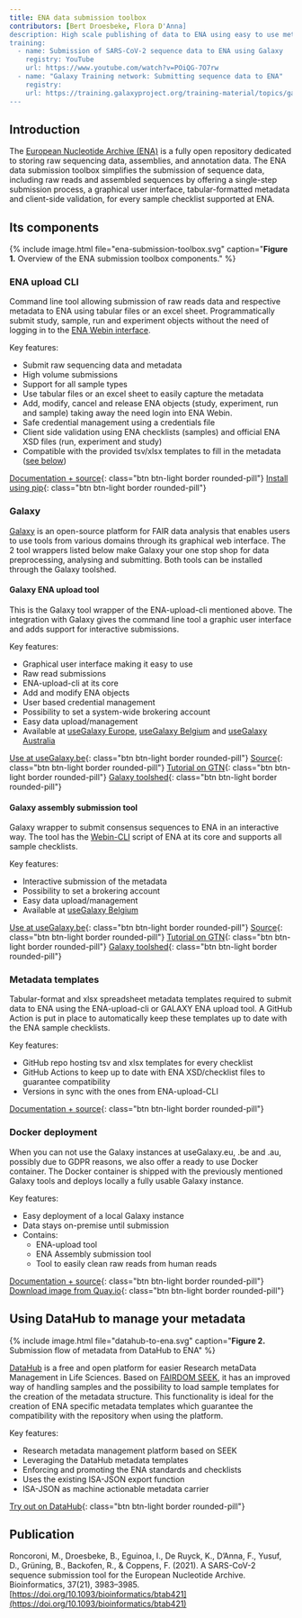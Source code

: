```yaml
---
title: ENA data submission toolbox
contributors: [Bert Droesbeke, Flora D'Anna] 
description: High scale publishing of data to ENA using easy to use metadata templates. 
training:
  - name: Submission of SARS-CoV-2 sequence data to ENA using Galaxy
    registry: YouTube
    url: https://www.youtube.com/watch?v=POiQG-7O7rw
  - name: "Galaxy Training network: Submitting sequence data to ENA"
    registry: 
    url: https://training.galaxyproject.org/training-material/topics/galaxy-interface/tutorials/upload-data-to-ena/tutorial.html
---
```



## Introduction 

The [European Nucleotide Archive (ENA)](https://www.ebi.ac.uk/ena/browser/) is a fully open repository dedicated to storing raw sequencing data, assemblies, and annotation data. The ENA data submission toolbox simplifies the submission of sequence data, including raw reads and assembled sequences by offering a single-step submission process, a graphical user interface, tabular-formatted metadata and client-side validation, for every sample checklist supported at ENA.


## Its components

{% include image.html file="ena-submission-toolbox.svg" caption="<b>Figure 1.</b> Overview of the ENA submission toolbox components." %}


### ENA upload CLI

Command line tool allowing submission of raw reads data and respective metadata to ENA using tabular files or an excel sheet. Programmatically submit study, sample, run and experiment objects without the need of logging in to the [ENA Webin interface](https://www.ebi.ac.uk/ena/submit/webin/login). 

Key features:
- Submit raw sequencing data and metadata
- High volume submissions
- Support for all sample types
- Use tabular files or an excel sheet to easily capture the metadata
- Add, modify, cancel and release ENA objects (study, experiment, run and sample) taking away the need login into ENA Webin.
- Safe credential management using a credentials file
- Client side validation using ENA checklists (samples) and official ENA XSD files (run, experiment and study)
- Compatible with the provided tsv/xlsx templates to fill in the metadata ([see below](#metadata-templates))

[<i class="fa-brands fa-github me-2"></i>Documentation + source](https://github.com/usegalaxy-eu/ena-upload-cli){: class="btn btn-light border rounded-pill"}
[<i class="fa-solid fa-download me-2"></i>Install using pip](https://pypi.org/project/ena-upload-cli/){: class="btn btn-light border rounded-pill"}

### Galaxy

[Galaxy](https://galaxyproject.org/eu/) is an open-source platform for FAIR data analysis that enables users to use tools from various domains through its graphical web interface. The 2 tool wrappers listed below make Galaxy your one stop shop for data preprocessing, analysing and submitting. Both tools can be installed through the Galaxy toolshed.

#### Galaxy ENA upload tool

This is the Galaxy tool wrapper of the ENA-upload-cli mentioned above. The integration with Galaxy gives the command line tool a graphic user interface and adds support for interactive submissions. 

Key features:
- Graphical user interface making it easy to use
- Raw read submissions
- ENA-upload-cli at its core
- Add and modify ENA objects
- User based credential management
- Possibility to set a system-wide brokering account
- Easy data upload/management
- Available at [useGalaxy Europe](https://usegalaxy.eu/), [useGalaxy Belgium](https://usegalaxy.be/) and [useGalaxy Australia](https://usegalaxy.org.au/)

[<i class="fa-solid fa-play me-2"></i>Use at useGalaxy.be](https://usegalaxy.be/?tool_id=toolshed.g2.bx.psu.edu%2Frepos%2Fiuc%2Fena_upload%2Fena_upload){: class="btn btn-light border rounded-pill"}
[<i class="fa-brands fa-github me-2"></i>Source](https://github.com/galaxyproject/tools-iuc/tree/master/tools/ena_upload){: class="btn btn-light border rounded-pill"}
[<i class="fa-solid fa-graduation-cap me-2"></i>Tutorial on GTN](https://training.galaxyproject.org/training-material/topics/galaxy-interface/tutorials/upload-data-to-ena/tutorial.html#submitting-raw-sequence-data-reads-to-the-ena){: class="btn btn-light border rounded-pill"}
[<i class="fa-solid fa-download me-2"></i>Galaxy toolshed](https://toolshed.g2.bx.psu.edu/repository?repository_id=0db04aa13ef9d2f8){: class="btn btn-light border rounded-pill"}


#### Galaxy assembly submission tool

Galaxy wrapper to submit consensus sequences to ENA in an interactive way. The tool has the [Webin-CLI](https://github.com/enasequence/webin-cli) script of ENA at its core and supports all sample checklists.

Key features:
- Interactive submission of the metadata
- Possibility to set a brokering account
- Easy data upload/management
- Available at [useGalaxy Belgium](https://usegalaxy.be/) 

[<i class="fa-solid fa-play me-2"></i>Use at useGalaxy.be](https://usegalaxy.be/?tool_id=toolshed.g2.bx.psu.edu%2Frepos%2Fieguinoa%2Fena_webin_cli%2Fena_consensus_submit){: class="btn btn-light border rounded-pill"}
[<i class="fa-brands fa-github me-2"></i>Source](https://github.com/usegalaxy-be/galaxytools/tree/main/consensus_sequence_ena_galaxy){: class="btn btn-light border rounded-pill"}
[<i class="fa-solid fa-graduation-cap me-2"></i>Tutorial on GTN](https://training.galaxyproject.org/training-material/topics/galaxy-interface/tutorials/upload-data-to-ena/tutorial.html#submitting-consensus-sequences-to-ena){: class="btn btn-light border rounded-pill"}
[<i class="fa-solid fa-download me-2"></i>Galaxy toolshed](https://toolshed.g2.bx.psu.edu/repository?repository_id=dfa4f0fc31027b52){: class="btn btn-light border rounded-pill"}


### Metadata templates

Tabular-format and xlsx spreadsheet metadata templates required to submit data to ENA using the ENA-upload-cli or GALAXY ENA upload tool. A GitHub Action is put in place to automatically keep these templates up to date with the ENA sample checklists.

Key features:
- GitHub repo hosting tsv and xlsx templates for every checklist
- GitHub Actions to keep up to date with ENA XSD/checklist files to guarantee compatibility
- Versions in sync with the ones from ENA-upload-CLI

[<i class="fa-brands fa-github me-2"></i>Documentation + source](https://github.com/ELIXIR-Belgium/ENA-metadata-templates){: class="btn btn-light border rounded-pill"}

### Docker deployment

When you can not use the Galaxy instances at useGalaxy.eu, .be and .au, possibly due to GDPR reasons, we also offer a ready to use Docker container. The  Docker container is shipped with the previously mentioned Galaxy tools and deploys locally a fully usable Galaxy instance. 

Key features:
- Easy deployment of a local Galaxy instance
- Data stays on-premise until submission
- Contains:
    - ENA-upload tool
    - ENA Assembly submission tool
    - Tool to easily clean raw reads from human reads

[<i class="fa-brands fa-github me-2"></i>Documentation + source](https://github.com/ELIXIR-Belgium/ena-upload-container){: class="btn btn-light border rounded-pill"}
[<i class="fa-solid fa-download me-2"></i>Download image from Quay.io](https://quay.io/repository/galaxy/ena-upload){: class="btn btn-light border rounded-pill"}


## Using DataHub to manage your metadata

{% include image.html file="datahub-to-ena.svg" caption="<b>Figure 2.</b> Submission flow of metadata from DataHub to ENA" %}

[DataHub](https://datahub-test.elixir-belgium.org/) is a free and open platform for easier Research metaData Management in Life Sciences. Based on [FAIRDOM SEEK](https://seek4science.org/), it has an improved way of handling samples and the possibility to load sample templates for the creation of the metadata structure. This functionality is ideal for the creation of ENA specific metadata templates which guarantee the compatibility with the repository when using the platform.

Key features:
- Research metadata management platform based on SEEK
- Leveraging the DataHub metadata templates
- Enforcing and promoting the ENA standards and checklists
- Uses the existing ISA-JSON export function
- ISA-JSON as machine actionable metadata carrier

[<i class="fa-solid fa-play me-2"></i>Try out on DataHub](https://datahub-test.elixir-belgium.org/){: class="btn btn-light border rounded-pill"}


## Publication

Roncoroni, M., Droesbeke, B., Eguinoa, I., De Ruyck, K., D’Anna, F., Yusuf, D., Grüning, B., Backofen, R., & Coppens, F. (2021). A SARS-CoV-2 sequence submission tool for the European Nucleotide Archive. Bioinformatics, 37(21), 3983–3985. [https://doi.org/10.1093/bioinformatics/btab421](https://doi.org/10.1093/bioinformatics/btab421)

